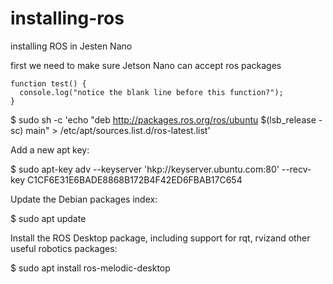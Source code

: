 # installing-ros


installing ROS in Jesten Nano

first we need to make sure  Jetson Nano can  accept ros packages

```
function test() {
  console.log("notice the blank line before this function?");
}
```
$ sudo sh -c 'echo "deb http://packages.ros.org/ros/ubuntu $(lsb_release -sc) main" > /etc/apt/sources.list.d/ros-latest.list'

Add a new apt key:

$ sudo apt-key adv --keyserver 'hkp://keyserver.ubuntu.com:80' --recv-key C1CF6E31E6BADE8868B172B4F42ED6FBAB17C654



Update the Debian packages index:

$ sudo apt update

Install the ROS Desktop package, including support for rqt, rvizand other useful robotics packages:

$ sudo apt install ros-melodic-desktop

